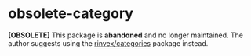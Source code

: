 # obsolete-category

**[OBSOLETE]** This package is **abandoned** and no longer maintained. The author suggests using the [rinvex/categories](https://github.com/rinvex/categories) package instead.
